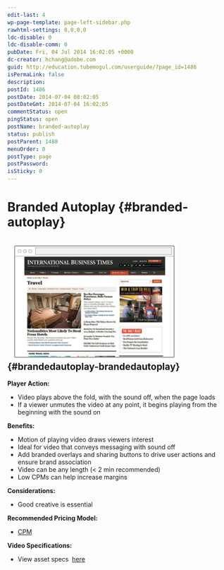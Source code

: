```yaml
---
edit-last: 4
wp-page-template: page-left-sidebar.php
rawhtml-settings: 0,0,0,0
ldc-disable: 0
ldc-disable-comm: 0
pubDate: Fri, 04 Jul 2014 16:02:05 +0000
dc-creator: hchang@adobe.com
guid: http://education.tubemogul.com/userguide/?page_id=1486
isPermaLink: false
description: 
postId: 1486
postDate: 2014-07-04 08:02:05
postDateGmt: 2014-07-04 16:02:05
commentStatus: open
pingStatus: open
postName: branded-autoplay
status: publish
postParent: 1480
menuOrder: 0
postType: page
postPassword: 
isSticky: 0
---
```


# Branded Autoplay {#branded-autoplay}

## &nbsp; [ ![BAP](assets/bap.png)](assets/bap.png) {#brandedautoplay-brandedautoplay}

**Player Action:**

* Video plays above the fold, with the sound off, when the page loads
* If a viewer unmutes the video at any point, it begins playing from the beginning with the sound on

**Benefits:**

* Motion of playing video draws viewers interest
* Ideal for video that conveys messaging with sound off
* Add branded overlays and sharing buttons to drive user actions and ensure brand association
* Video can be any length (< 2 min recommended)
* Low CPMs can help increase margins

**Considerations:**

* Good creative is essential

**Recommended Pricing Model:**

* [CPM](../../../../user-guide/planning/ad-formats/performance-pricing.md)

**Video Specifications:**

* View asset specs&nbsp; [here](../../../../user-guide/planning/ad-formats/ad-specs.md)

